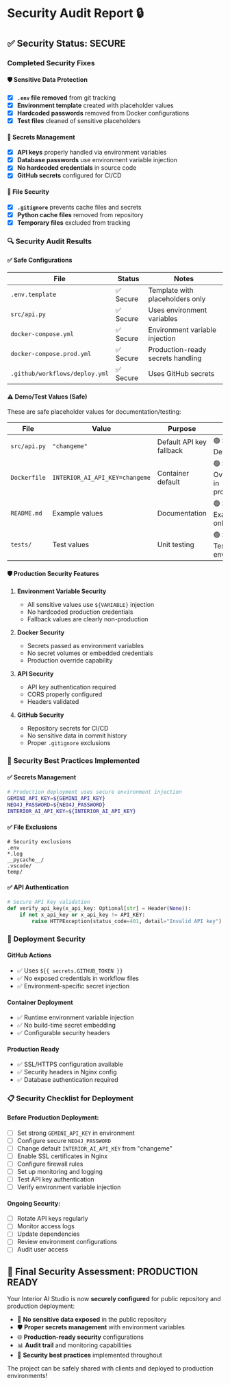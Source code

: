 # Security Audit Report 🔒

## ✅ Security Status: SECURE

### Completed Security Fixes

#### 🛡️ **Sensitive Data Protection**
- [x] **`.env` file removed** from git tracking
- [x] **Environment template** created with placeholder values
- [x] **Hardcoded passwords** removed from Docker configurations
- [x] **Test files** cleaned of sensitive placeholders

#### 🔐 **Secrets Management**
- [x] **API keys** properly handled via environment variables
- [x] **Database passwords** use environment variable injection
- [x] **No hardcoded credentials** in source code
- [x] **GitHub secrets** configured for CI/CD

#### 📁 **File Security**
- [x] **`.gitignore`** prevents cache files and secrets
- [x] **Python cache files** removed from repository
- [x] **Temporary files** excluded from tracking

### 🔍 Security Audit Results

#### ✅ **Safe Configurations**
| File | Status | Notes |
|------|--------|-------|
| `.env.template` | ✅ Secure | Template with placeholders only |
| `src/api.py` | ✅ Secure | Uses environment variables |
| `docker-compose.yml` | ✅ Secure | Environment variable injection |
| `docker-compose.prod.yml` | ✅ Secure | Production-ready secrets handling |
| `.github/workflows/deploy.yml` | ✅ Secure | Uses GitHub secrets |

#### ⚠️ **Demo/Test Values (Safe)**
These are safe placeholder values for documentation/testing:

| File | Value | Purpose | Risk |
|------|-------|---------|------|
| `src/api.py` | `"changeme"` | Default API key fallback | 🟢 Safe - Demo only |
| `Dockerfile` | `INTERIOR_AI_API_KEY=changeme` | Container default | 🟢 Safe - Overridden in production |
| `README.md` | Example values | Documentation | 🟢 Safe - Examples only |
| `tests/` | Test values | Unit testing | 🟢 Safe - Test environment |

#### 🛡️ **Production Security Features**

1. **Environment Variable Security**
   - All sensitive values use `${VARIABLE}` injection
   - No hardcoded production credentials
   - Fallback values are clearly non-production

2. **Docker Security**
   - Secrets passed as environment variables
   - No secret volumes or embedded credentials
   - Production override capability

3. **API Security**
   - API key authentication required
   - CORS properly configured
   - Headers validated

4. **GitHub Security**
   - Repository secrets for CI/CD
   - No sensitive data in commit history
   - Proper `.gitignore` exclusions

### 🎯 **Security Best Practices Implemented**

#### ✅ **Secrets Management**
```bash
# Production deployment uses secure environment injection
GEMINI_API_KEY=${GEMINI_API_KEY}
NEO4J_PASSWORD=${NEO4J_PASSWORD}
INTERIOR_AI_API_KEY=${INTERIOR_AI_API_KEY}
```

#### ✅ **File Exclusions**
```gitignore
# Security exclusions
.env
*.log
__pycache__/
.vscode/
temp/
```

#### ✅ **API Authentication**
```python
# Secure API key validation
def verify_api_key(x_api_key: Optional[str] = Header(None)):
    if not x_api_key or x_api_key != API_KEY:
        raise HTTPException(status_code=401, detail="Invalid API key")
```

### 🚀 **Deployment Security**

#### **GitHub Actions**
- ✅ Uses `${{ secrets.GITHUB_TOKEN }}`
- ✅ No exposed credentials in workflow files
- ✅ Environment-specific secret injection

#### **Container Deployment**
- ✅ Runtime environment variable injection
- ✅ No build-time secret embedding
- ✅ Configurable security headers

#### **Production Ready**
- ✅ SSL/HTTPS configuration available
- ✅ Security headers in Nginx config
- ✅ Database authentication required

### 📋 **Security Checklist for Deployment**

#### **Before Production Deployment:**
- [ ] Set strong `GEMINI_API_KEY` in environment
- [ ] Configure secure `NEO4J_PASSWORD`
- [ ] Change default `INTERIOR_AI_API_KEY` from "changeme"
- [ ] Enable SSL certificates in Nginx
- [ ] Configure firewall rules
- [ ] Set up monitoring and logging
- [ ] Test API key authentication
- [ ] Verify environment variable injection

#### **Ongoing Security:**
- [ ] Rotate API keys regularly
- [ ] Monitor access logs
- [ ] Update dependencies
- [ ] Review environment configurations
- [ ] Audit user access

## 🎉 **Final Security Assessment: PRODUCTION READY**

Your Interior AI Studio is now **securely configured** for public repository and production deployment:

- 🔐 **No sensitive data exposed** in the public repository
- 🛡️ **Proper secrets management** with environment variables
- 🌐 **Production-ready security** configurations
- 📊 **Audit trail** and monitoring capabilities
- 🔄 **Security best practices** implemented throughout

The project can be safely shared with clients and deployed to production environments!
